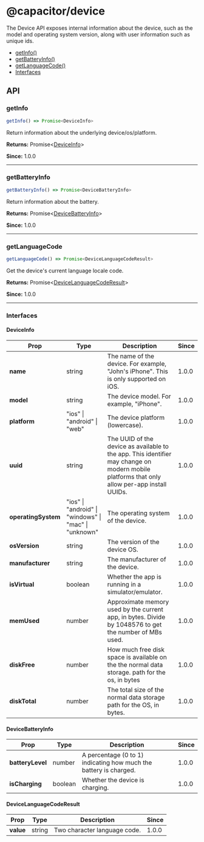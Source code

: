 # @capacitor/device

The Device API exposes internal information about the device, such as the model and operating system version, along with user information such as unique ids.

<!--DOCGEN_INDEX_START-->
* [getInfo()](#getinfo)
* [getBatteryInfo()](#getbatteryinfo)
* [getLanguageCode()](#getlanguagecode)
* [Interfaces](#interfaces)
<!--DOCGEN_INDEX_END-->

<!--DOCGEN_API_START-->
<!--Update the source file JSDoc comments and rerun docgen to update the docs below-->
## API

### getInfo

```typescript
getInfo() => Promise<DeviceInfo>
```

Return information about the underlying device/os/platform.

**Returns:** Promise&lt;[DeviceInfo](#deviceinfo)&gt;

**Since:** 1.0.0

--------------------


### getBatteryInfo

```typescript
getBatteryInfo() => Promise<DeviceBatteryInfo>
```

Return information about the battery.

**Returns:** Promise&lt;[DeviceBatteryInfo](#devicebatteryinfo)&gt;

**Since:** 1.0.0

--------------------


### getLanguageCode

```typescript
getLanguageCode() => Promise<DeviceLanguageCodeResult>
```

Get the device's current language locale code.

**Returns:** Promise&lt;[DeviceLanguageCodeResult](#devicelanguagecoderesult)&gt;

**Since:** 1.0.0

--------------------


### Interfaces


#### DeviceInfo

| Prop                | Type                                                  | Description                                                                                                                                  | Since |
| ------------------- | ----------------------------------------------------- | -------------------------------------------------------------------------------------------------------------------------------------------- | ----- |
| **name**            | string                                                | The name of the device. For example, "John's iPhone". This is only supported on iOS.                                                         | 1.0.0 |
| **model**           | string                                                | The device model. For example, "iPhone".                                                                                                     | 1.0.0 |
| **platform**        | "ios" \| "android" \| "web"                           | The device platform (lowercase).                                                                                                             | 1.0.0 |
| **uuid**            | string                                                | The UUID of the device as available to the app. This identifier may change on modern mobile platforms that only allow per-app install UUIDs. | 1.0.0 |
| **operatingSystem** | "ios" \| "android" \| "windows" \| "mac" \| "unknown" | The operating system of the device.                                                                                                          | 1.0.0 |
| **osVersion**       | string                                                | The version of the device OS.                                                                                                                | 1.0.0 |
| **manufacturer**    | string                                                | The manufacturer of the device.                                                                                                              | 1.0.0 |
| **isVirtual**       | boolean                                               | Whether the app is running in a simulator/emulator.                                                                                          | 1.0.0 |
| **memUsed**         | number                                                | Approximate memory used by the current app, in bytes. Divide by 1048576 to get the number of MBs used.                                       | 1.0.0 |
| **diskFree**        | number                                                | How much free disk space is available on the the normal data storage. path for the os, in bytes                                              | 1.0.0 |
| **diskTotal**       | number                                                | The total size of the normal data storage path for the OS, in bytes.                                                                         | 1.0.0 |


#### DeviceBatteryInfo

| Prop             | Type    | Description                                                       | Since |
| ---------------- | ------- | ----------------------------------------------------------------- | ----- |
| **batteryLevel** | number  | A percentage (0 to 1) indicating how much the battery is charged. | 1.0.0 |
| **isCharging**   | boolean | Whether the device is charging.                                   | 1.0.0 |


#### DeviceLanguageCodeResult

| Prop      | Type   | Description                  | Since |
| --------- | ------ | ---------------------------- | ----- |
| **value** | string | Two character language code. | 1.0.0 |


<!--DOCGEN_API_END-->